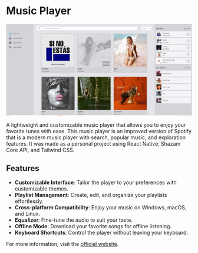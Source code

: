 # Music Player

![Music Player](Capture.JPG)

A lightweight and customizable music player that allows you to enjoy your favorite tunes with ease.
This music player is an improved version of Spotify that is a modern music player with search, popular music, and exploration features. It was made as a personal project using React Native, Shazam Core API, and Tailwind CSS.

## Features

- **Customizable Interface**: Tailor the player to your preferences with customizable themes.
- **Playlist Management**: Create, edit, and organize your playlists effortlessly.
- **Cross-platform Compatibility**: Enjoy your music on Windows, macOS, and Linux.
- **Equalizer**: Fine-tune the audio to suit your taste.
- **Offline Mode**: Download your favorite songs for offline listening.
- **Keyboard Shortcuts**: Control the player without leaving your keyboard.

For more information, visit the [official website](https://zsmusicplayer.online/).

